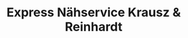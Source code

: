 ---
title: "Express Nähservice Krausz &  Reinhardt"
url: /leipzig/express-naehservice-krausz-und-reinhardt/
shop: Schneiderei
---